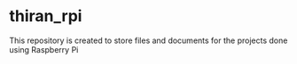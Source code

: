 # thiran_rpi
This repository is created to store files and documents for the projects done using Raspberry Pi
